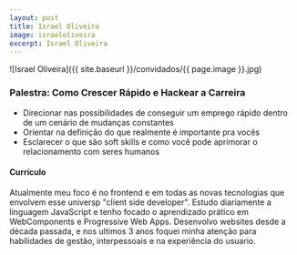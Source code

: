 ```yaml
---
layout: post
title: Israel Oliveira
image: israeloliveira
excerpt: Israel Oliveira
---
```

![Israel Oliveira]({{ site.baseurl }}/convidados/{{ page.image }}.jpg)

### Palestra: Como Crescer Rápido e Hackear a Carreira

- Direcionar nas possibilidades de conseguir um emprego rápido dentro de um cenário de mudanças constantes
- Orientar na definição do que realmente é importante pra vocês
- Esclarecer o que são soft skills e como você pode aprimorar o relacionamento com seres humanos


#### Currículo

Atualmente meu foco é no frontend e em todas as novas tecnologias que envolvem esse universp "client side developer". Estudo diariamente a linguagem JavaScript e tenho focado o aprendizado prático em WebComponents e Progressive Web Apps. Desenvolvo websites desde a década passada, e nos ultimos 3 anos foquei minha atenção para habilidades de gestão, interpessoais e na experiência do usuario.


